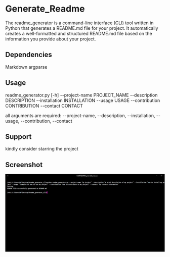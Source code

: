 # Generate_Readme
The readme_generator is a command-line interface (CLI) tool written in Python that generates a README.md file for your project. It automatically creates a well-formatted and structured README.md file based on the information you provide about your project. 


## Dependencies

Markdown
argparse

## Usage

 readme_generator.py [-h] --project-name PROJECT_NAME --description DESCRIPTION
                           --installation INSTALLATION --usage USAGE --contribution
                           CONTRIBUTION --contact CONTACT
                           
all arguments are required: --project-name, --description, --installation, --usage, --contribution, --contact

## Support
kindly consider starring the project 

## Screenshot
![image](https://github.com/Navlos/images/blob/ca0048c5cd255c530bdffba9c3479908c6b6ea6a/Screenshot%202023-05-05%20125117.jpg)
